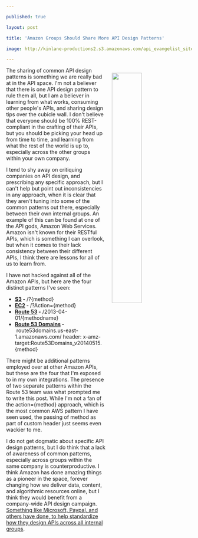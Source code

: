 ---
published: true
layout: post
title: 'Amazon Groups Should Share More API Design Patterns'
image: http://kinlane-productions2.s3.amazonaws.com/api_evangelist_site/blog/squirrelbin_arch.png
---

<p><img style="padding: 15px;" src="https://kinlane-productions2.s3.amazonaws.com/api_evangelist_site/blog/squirrelbin_arch.png" alt="" width="40%" align="right" />
<p>The sharing of common API design patterns is something we are really bad at in the API space. I'm not a believer that there is one API design pattern to rule them all, but I am a believer in learning from what works, consuming other people's APIs, and sharing design tips over the cubicle wall. I don't believe that everyone should be 100% REST-compliant in the crafting of their APIs, but you should be picking your head up from time to time, and learning from what the rest of the world is up to, especially across the other groups within your own company.
<p>I tend to shy away on critiquing companies on API design, and prescribing any specific approach, but I can't help but point out inconsistencies in any approach, when it is clear that they aren't tuning into some of the common patterns out there, especially between their own internal groups. An example of this can be found at one of the API gods, Amazon Web Services. Amazon isn't known for their RESTful APIs, which is something I can overlook, but&nbsp;when it comes to their lack consistency between their different APIs, I think there are lessons for all of us to learn from.
<p>I have not hacked against all of the Amazon APIs, but here are the four distinct patterns I've seen:
<ul>
<li><strong><a href="https://docs.aws.amazon.com/AmazonS3/latest/API/RESTBucketOps.html">S3</a>&nbsp;- </strong>/?{method}</li>
<li><strong><a href="https://docs.aws.amazon.com/AWSEC2/latest/APIReference/API_Operations.html">EC2</a>&nbsp;- </strong>/?Action={method}</li>
<li><strong><a href="https://docs.aws.amazon.com/Route53/latest/APIReference/API_Operations_Amazon_Route_53.html">Route 53</a>&nbsp;-</strong> /2013-04-01/{methodname}</li>
<li><strong><a href="https://docs.aws.amazon.com/Route53/latest/APIReference/API_Operations_Amazon_Route_53_Domains.html"></a><a href="https://docs.aws.amazon.com/Route53/latest/APIReference/API_Operations_Amazon_Route_53_Domains.html">Route 53 Domains</a>&nbsp;-</strong>&nbsp;route53domains.us-east-1.amazonaws.com/ header: x-amz-target:Route53Domains_v20140515.{method}</li>
</ul>
<p>There might be additional patterns employed over at other Amazon APIs, but these are the four that I'm exposed to in my own integrations. The presence of two separate patterns within the Route 53 team was what prompted me to write this post. While I'm not a fan of the action={method} approach, which is the most common AWS pattern I have seen used, the passing of method as part of custom header just seems even wackier to me.&nbsp;
<p>I do not get dogmatic about specific API design patterns, but I do think that a lack of awareness of common patterns, especially across groups within the same company is counterproductive. I think Amazon has done amazing things as a pioneer in the space, forever changing how we deliver data, content, and algorithmic resources online, but I think they would benefit from a company-wide API design campaign. <a href="http://design.apievangelist.com/tools/design-guides/">Something like Microsoft, Paypal, and others have done, to help standardize how they design APIs across all internal groups</a>.

